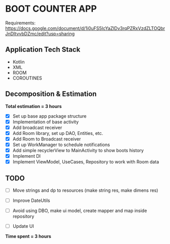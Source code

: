 # BOOT COUNTER APP

Requirements:
https://docs.google.com/document/d/1i0uFS5IcYaZIDv3rqPZRxVzdZLTOQbrJnDItvvbDZmc/edit?usp=sharing

## Application Tech Stack
- Kotlin
- XML
- ROOM
- COROUTINES

## Decomposition & Estimation

**Total estimation = 3 hours**
 - [x] Set up base app package structure
 - [x] Implementation of base activity
 - [x] Add broadcast receiver
 - [x] Add Room library, set up DAO, Entities, etc.
 - [x] Add Room to Broadcast receiver
 - [x] Set up WorkManager to schedule notifications
 - [x] Add simple recyclerView to MainActivity to show boots history
 - [x] Implement DI
 - [x] Implement ViewModel, UseCases, Repository to work with Room data
## TODO
 - [ ] Move strings and dp to resources (make string res, make dimens res)
 - [ ] Improve DateUtils
 - [ ] Avoid using DBO, make ui model, create mapper and map inside repository
 - [ ] Update UI



**Time spent = 3 hours**
